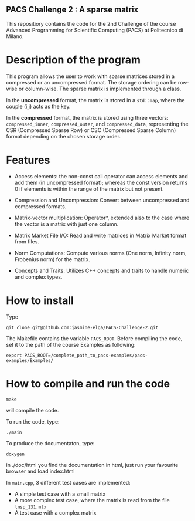 ## PACS Challenge 2 : A sparse matrix

This repositiory contains the code for the 2nd Challenge of the course Advanced Programming for Scientific Computing (PACS) at Politecnico di Milano.


# Description of the program
This program allows the user to work with sparse matrices stored in a compressed or an uncompressed format. The storage ordering can be row-wise or column-wise. The sparse matrix is implemented through a class.

In the **uncompressed** format, the matrix is stored in a `std::map`, where the couple (i,j) acts as the key. 

In the **compressed** format, the matrix is stored using three vectors: `compressed_inner`, `compressed_outer`, and `compressed_data`, representing the CSR (Compressed Sparse Row) or CSC (Compressed Sparse Column) format depending on the chosen storage order.

# Features
* Access elements: the non-const call operator can access elements and add them (in uncompressed format); whereas the const version returns 0 if elements is within the range of the matrix but not present.

* Compression and Uncompression: Convert between uncompressed and compressed formats.

* Matrix-vector multiplication: Operator*, extended also to the case where the vector is a matrix with just one column.

* Matrix Market File I/O: Read and write matrices in Matrix Market format from files.

* Norm Computations: Compute various norms (One norm, Infinity norm, Frobenius norm) for the matrix.

* Concepts and Traits: Utilizes C++ concepts and traits to handle numeric and complex types.




# How to install
Type

```
git clone git@github.com:jasmine-elga/PACS-Challenge-2.git
```

The Makefile contains the variable `PACS_ROOT`.
Before compiling the code, set it to the path of the course Examples as following:
```
export PACS_ROOT=/complete_path_to_pacs-examples/pacs-examples/Examples/ 
```

# How to compile and run the code

```
make
```

will compile the code. 


To run the code, type:

```
./main
```

To produce the documentaton, type: 
```
doxygen
```
in ./doc/html you find the documentation in html, just run
your favourite browser and load index.html




In `main.cpp`, 3 different test cases are implemented:
- A simple test case with a small matrix
- A more complex test case, where the matrix is read from the file `lnsp_131.mtx`
- A test case with a complex matrix 
